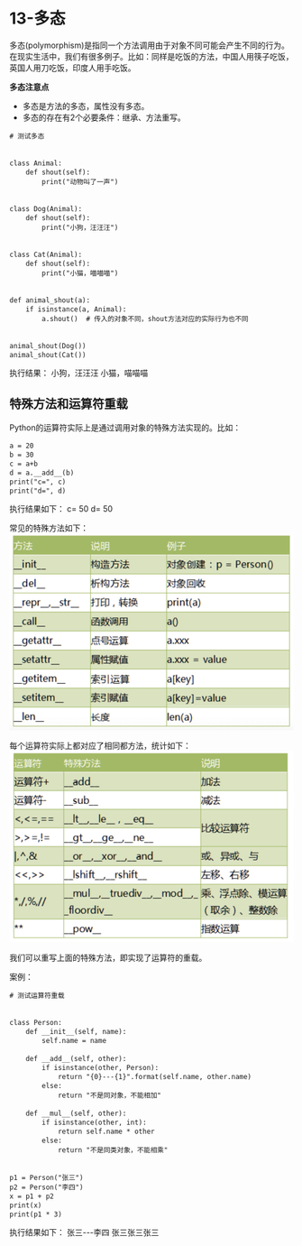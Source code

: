 # 13-多态

多态(polymorphism)是指同一个方法调用由于对象不同可能会产生不同的行为。在现实生活中，我们有很多例子。比如：同样是吃饭的方法，中国人用筷子吃饭，英国人用刀吃饭，印度人用手吃饭。


**多态注意点**

- 多态是方法的多态，属性没有多态。
- 多态的存在有2个必要条件：继承、方法重写。

```
# 测试多态


class Animal:
    def shout(self):
        print("动物叫了一声")


class Dog(Animal):
    def shout(self):
        print("小狗，汪汪汪")


class Cat(Animal):
    def shout(self):
        print("小猫，喵喵喵")


def animal_shout(a):
    if isinstance(a, Animal):
        a.shout()  # 传入的对象不同，shout方法对应的实际行为也不同


animal_shout(Dog())
animal_shout(Cat())
```

执行结果：
小狗，汪汪汪
小猫，喵喵喵



## 特殊方法和运算符重载

Python的运算符实际上是通过调用对象的特殊方法实现的。比如：
```
a = 20
b = 30
c = a+b
d = a.__add__(b)
print("c=", c)
print("d=", d)
```
执行结果如下：
c= 50
d= 50


常见的特殊方法如下：
![](_v_images/20201107162221698_796718935.png)


每个运算符实际上都对应了相同都方法，统计如下：
![](_v_images/20201107162437991_894601500.png)

我们可以重写上面的特殊方法，即实现了运算符的重载。

案例：
```
# 测试运算符重载


class Person:
    def __init__(self, name):
        self.name = name

    def __add__(self, other):
        if isinstance(other, Person):
            return "{0}---{1}".format(self.name, other.name)
        else:
            return "不是同对象，不能相加"

    def __mul__(self, other):
        if isinstance(other, int):
            return self.name * other
        else:
            return "不是同类对象，不能相乘"


p1 = Person("张三")
p2 = Person("李四")
x = p1 + p2
print(x)
print(p1 * 3)

```
执行结果如下：
张三---李四
张三张三张三

